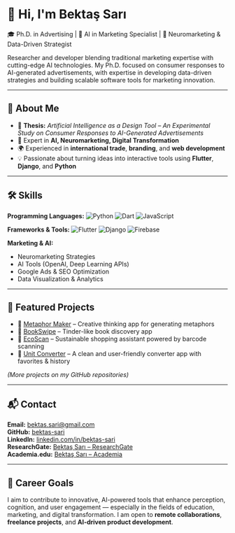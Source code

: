 # 👋 Hi, I'm Bektaş Sarı

🎓 Ph.D. in Advertising | 🤖 AI in Marketing Specialist | 🧠 Neuromarketing & Data-Driven Strategist

Researcher and developer blending traditional marketing expertise with cutting-edge AI technologies. My Ph.D. focused on consumer responses to AI-generated advertisements, 
with expertise in developing data-driven strategies and building scalable software tools for marketing innovation.

---

## 🧠 About Me

- 🔬 **Thesis:** *Artificial Intelligence as a Design Tool – An Experimental Study on Consumer Responses to AI-Generated Advertisements*
- 🧭 Expert in **AI, Neuromarketing, Digital Transformation**
- 🌍 Experienced in **international trade**, **branding**, and **web development**
- 💡 Passionate about turning ideas into interactive tools using **Flutter**, **Django**, and **Python**

---

## 🛠️ Skills

**Programming Languages:** 
![Python](https://img.shields.io/badge/Python-3776AB?style=flat&logo=python&logoColor=white)
![Dart](https://img.shields.io/badge/Dart-0175C2?style=flat&logo=dart&logoColor=white)
![JavaScript](https://img.shields.io/badge/JavaScript-F7DF1E?style=flat&logo=javascript&logoColor=black)

**Frameworks & Tools:**
![Flutter](https://img.shields.io/badge/Flutter-02569B?style=flat&logo=flutter&logoColor=white)
![Django](https://img.shields.io/badge/Django-092E20?style=flat&logo=django&logoColor=white)
![Firebase](https://img.shields.io/badge/Firebase-FFCA28?style=flat&logo=firebase&logoColor=black)

**Marketing & AI:**
- Neuromarketing Strategies
- AI Tools (OpenAI, Deep Learning APIs)
- Google Ads & SEO Optimization
- Data Visualization & Analytics

---

## 🧪 Featured Projects

- 🔹 [Metaphor Maker](https://github.com/bektas-sari/metaphor_maker) – Creative thinking app for generating metaphors
- 🔹 [BookSwipe](https://github.com/bektas-sari/bookswipe) – Tinder-like book discovery app
- 🔹 [EcoScan](https://github.com/bektas-sari/ecoscan) – Sustainable shopping assistant powered by barcode scanning
- 🔹 [Unit Converter](https://github.com/bektas-sari/unit_converter_flutter) – A clean and user-friendly converter app with favorites & history

*(More projects on my GitHub repositories)*

---

## 📬 Contact

**Email:** bektas.sari@gmail.com  
**GitHub:** [bektas-sari](https://github.com/bektas-sari)  
**LinkedIn:** [linkedin.com/in/bektas-sari](https://linkedin.com/in/bektas-sari)  
**ResearchGate:** [Bektaş Sarı – ResearchGate](https://www.researchgate.net/profile/Bektas-Sari-3)  
**Academia.edu:** [Bektaş Sarı – Academia](https://independent.academia.edu/bektassari)

---

## 🧭 Career Goals

I aim to contribute to innovative, AI-powered tools that enhance perception, cognition, and user engagement — especially in the fields of education, marketing, and digital transformation. I am open to **remote collaborations**, **freelance projects**, and **AI-driven product development**.


